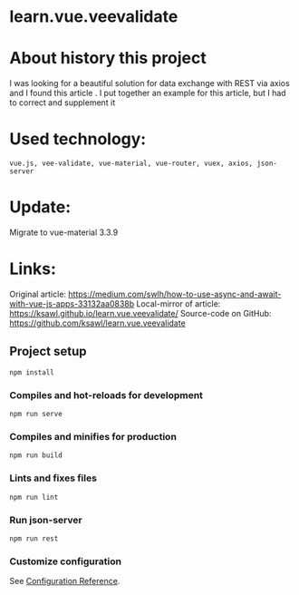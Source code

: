 # learn.vue.veevalidate

# About history this project
I was looking for a beautiful solution for data exchange with REST via axios and I found this article . I put together an example for this article, but I had to correct and supplement it

# Used technology:
```
vue.js, vee-validate, vue-material, vue-router, vuex, axios, json-server
```
# Update:
Migrate to vue-material 3.3.9

# Links:
Original article: https://medium.com/swlh/how-to-use-async-and-await-with-vue-js-apps-33132aa0838b
Local-mirror of article: https://ksawl.github.io/learn.vue.veevalidate/
Source-code on GitHub: https://github.com/ksawl/learn.vue.veevalidate

## Project setup
```
npm install
```

### Compiles and hot-reloads for development
```
npm run serve
```

### Compiles and minifies for production
```
npm run build
```

### Lints and fixes files
```
npm run lint
```

### Run json-server
```
npm run rest
```

### Customize configuration
See [Configuration Reference](https://cli.vuejs.org/config/).
